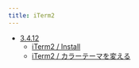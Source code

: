 ```yaml
---
title: iTerm2
---
```



- [3.4.12](/n/PGM/Mac/iTerm2/3.4.12/index.md)
    - [iTerm2 / Install](/d/2021/10/30/iTerm2_をインストールする.md)
    - [iTerm2 / カラーテーマを変える](/d/2022/01/07/iTerm2_のカラーテーマを変える.md)




